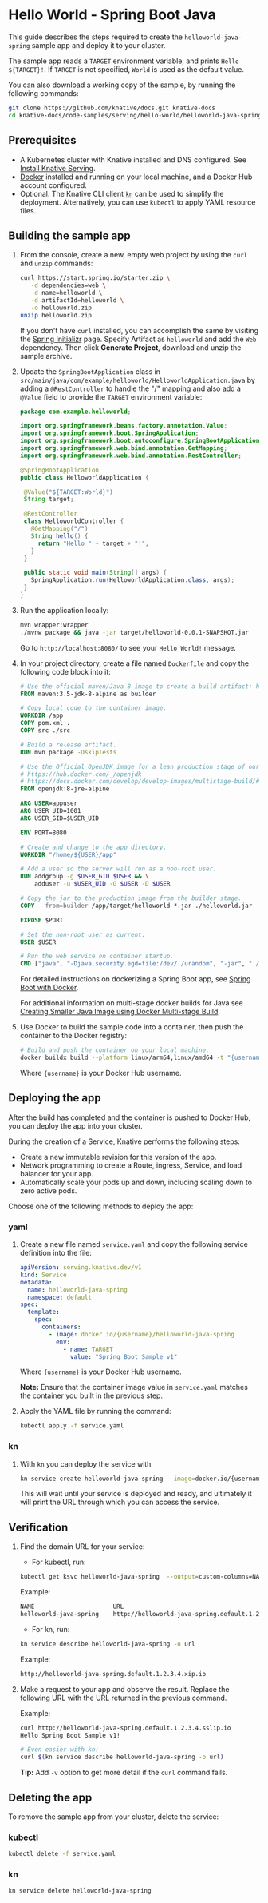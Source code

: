 # Hello World - Spring Boot Java

This guide describes the steps required to create the `helloworld-java-spring` sample app and deploy it to your cluster.

The sample app reads a `TARGET` environment variable, and prints `Hello ${TARGET}!`. If `TARGET` is not specified, `World` is used as the default value.

You can also download a working copy of the sample, by running the following commands:

```bash
git clone https://github.com/knative/docs.git knative-docs
cd knative-docs/code-samples/serving/hello-world/helloworld-java-spring
```

## Prerequisites

- A Kubernetes cluster with Knative installed and DNS configured. See
  [Install Knative Serving](https://knative.dev/docs/install/serving/install-serving-with-yaml).
- [Docker](https://www.docker.com) installed and running on your local machine, and a Docker Hub account configured.
- Optional. The Knative CLI client [`kn`](https://github.com/knative/client/releases) can be used to simplify the deployment. Alternatively, you can use `kubectl` to apply YAML resource files.

## Building the sample app

1. From the console, create a new, empty web project by using the `curl` and `unzip`
   commands:

    ```bash
    curl https://start.spring.io/starter.zip \
       -d dependencies=web \
       -d name=helloworld \
       -d artifactId=helloworld \
       -o helloworld.zip
    unzip helloworld.zip
    ```

   If you don't have `curl` installed, you can accomplish the same by visiting the
   [Spring Initializr](https://start.spring.io/) page. Specify Artifact as
   `helloworld` and add the `Web` dependency. Then click **Generate Project**,
   download and unzip the sample archive.

1. Update the `SpringBootApplication` class in
   `src/main/java/com/example/helloworld/HelloworldApplication.java` by adding a
   `@RestController` to handle the "/" mapping and also add a `@Value` field to
   provide the `TARGET` environment variable:

    ```java
    package com.example.helloworld;

    import org.springframework.beans.factory.annotation.Value;
    import org.springframework.boot.SpringApplication;
    import org.springframework.boot.autoconfigure.SpringBootApplication;
    import org.springframework.web.bind.annotation.GetMapping;
    import org.springframework.web.bind.annotation.RestController;

    @SpringBootApplication
    public class HelloworldApplication {

     @Value("${TARGET:World}")
     String target;

     @RestController
     class HelloworldController {
       @GetMapping("/")
       String hello() {
         return "Hello " + target + "!";
       }
     }

     public static void main(String[] args) {
       SpringApplication.run(HelloworldApplication.class, args);
     }
    }
    ```

1. Run the application locally:

    ```bash
    mvn wrapper:wrapper
    ./mvnw package && java -jar target/helloworld-0.0.1-SNAPSHOT.jar
    ```

   Go to `http://localhost:8080/` to see your `Hello World!` message.

1. In your project directory, create a file named `Dockerfile` and copy the following code block into it:

    ```Dockerfile
    # Use the official maven/Java 8 image to create a build artifact: https://hub.docker.com/_/maven
    FROM maven:3.5-jdk-8-alpine as builder

    # Copy local code to the container image.
    WORKDIR /app
    COPY pom.xml .
    COPY src ./src

    # Build a release artifact.
    RUN mvn package -DskipTests

    # Use the Official OpenJDK image for a lean production stage of our multi-stage build.
    # https://hub.docker.com/_/openjdk
    # https://docs.docker.com/develop/develop-images/multistage-build/#use-multi-stage-builds
    FROM openjdk:8-jre-alpine

    ARG USER=appuser
    ARG USER_UID=1001
    ARG USER_GID=$USER_UID

    ENV PORT=8080

    # Create and change to the app directory.
    WORKDIR "/home/${USER}/app"

    # Add a user so the server will run as a non-root user.
    RUN addgroup -g $USER_GID $USER && \
        adduser -u $USER_UID -G $USER -D $USER

    # Copy the jar to the production image from the builder stage.
    COPY --from=builder /app/target/helloworld-*.jar ./helloworld.jar

    EXPOSE $PORT

    # Set the non-root user as current.
    USER $USER

    # Run the web service on container startup.
    CMD ["java", "-Djava.security.egd=file:/dev/./urandom", "-jar", "./helloworld.jar"]
    ```

   For detailed instructions on dockerizing a Spring Boot app, see [Spring Boot with Docker](https://spring.io/guides/gs/spring-boot-docker/).

   For additional information on multi-stage docker builds for Java see [Creating Smaller Java Image using Docker Multi-stage Build](http://blog.arungupta.me/smaller-java-image-docker-multi-stage-build/).

1. Use Docker to build the sample code into a container, then push the container to the Docker registry:

    ```bash
    # Build and push the container on your local machine.
    docker buildx build --platform linux/arm64,linux/amd64 -t "{username}/helloworld-java-spring" --push .
    ```

   Where `{username}` is your Docker Hub username.

## Deploying the app

After the build has completed and the container is pushed to Docker Hub, you can deploy the app into your cluster.

During the creation of a Service, Knative performs the following steps:

- Create a new immutable revision for this version of the app.
- Network programming to create a Route, ingress, Service, and load balancer for your app.
- Automatically scale your pods up and down, including scaling down to zero active pods.

Choose one of the following methods to deploy the app:

### yaml

1. Create a new file named `service.yaml` and copy the following service definition
   into the file:

    ```yaml
    apiVersion: serving.knative.dev/v1
    kind: Service
    metadata:
      name: helloworld-java-spring
      namespace: default
    spec:
      template:
        spec:
          containers:
            - image: docker.io/{username}/helloworld-java-spring
              env:
                - name: TARGET
                  value: "Spring Boot Sample v1"
    ```

    Where `{username}` is your Docker Hub username.

    **Note:** Ensure that the container image value in `service.yaml` matches the container you built in the previous step.

1. Apply the YAML file by running the command:

    ```bash
    kubectl apply -f service.yaml
    ```

### kn

1. With `kn` you can deploy the service with

    ```bash
    kn service create helloworld-java-spring --image=docker.io/{username}/helloworld-java-spring --env TARGET="Spring Boot Sample v1"
    ```

    This will wait until your service is deployed and ready, and ultimately it will print the URL through which you can access the service.

## Verification

1. Find the domain URL for your service:

    - For kubectl, run:

    ```bash
    kubectl get ksvc helloworld-java-spring  --output=custom-columns=NAME:.metadata.name,URL:.status.url
    ```

    Example:

    ```bash
    NAME                      URL
    helloworld-java-spring    http://helloworld-java-spring.default.1.2.3.4.xip.io
    ```

    - For kn, run:

    ```bash
    kn service describe helloworld-java-spring -o url
    ```

    Example:

    ```bash
    http://helloworld-java-spring.default.1.2.3.4.xip.io
    ```

1. Make a request to your app and observe the result. Replace
   the following URL with the URL returned in the previous command.

    Example:

    ```bash
    curl http://helloworld-java-spring.default.1.2.3.4.sslip.io
    Hello Spring Boot Sample v1!

    # Even easier with kn:
    curl $(kn service describe helloworld-java-spring -o url)
    ```

    **Tip:** Add `-v` option to get more detail if the `curl` command fails.

## Deleting the app

To remove the sample app from your cluster, delete the service:

### kubectl

```bash
kubectl delete -f service.yaml
```

### kn

```bash
kn service delete helloworld-java-spring
```
